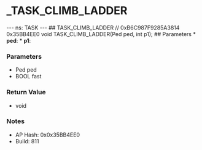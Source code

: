 # _TASK_CLIMB_LADDER

--- ns: TASK --- ## TASK_CLIMB_LADDER  // 0xB6C987F9285A3814 0x35BB4EE0 void TASK_CLIMB_LADDER(Ped ped, int p1);   ## Parameters * **ped**: * **p1**:

### Parameters
* Ped ped
* BOOL fast

### Return Value
* void

### Notes
* AP Hash: 0x0x35BB4EE0
* Build: 811

